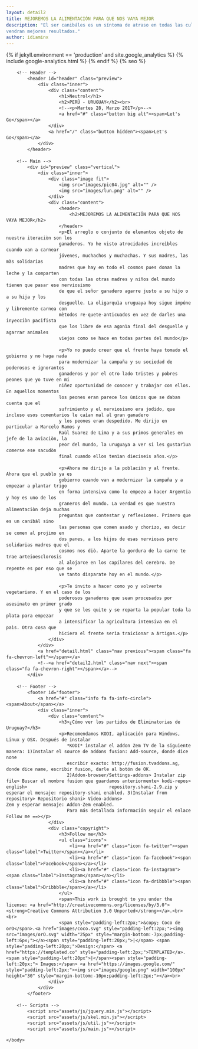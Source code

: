 ```yaml
---
layout: detail2
title: MEJOREMOS LA ALIMENTACIÓN PARA QUE NOS VAYA MEJOR
description: "El ser canibáles es un síntoma de atraso en todas las culturas, respetar a mi prójimo y ser vegetariano es evolucionar, mejorando la nutrición nuestra selección
vendran mejores resultados."
author: idiaminx
---
```

<!DOCTYPE HTML>
<!--
	Radius by TEMPLATED
	templated.co @templatedco
	Released for free under the Creative Commons Attribution 3.0 license (templated.co/license)
-->
<html>
	<head>
  <meta charset="utf-8">
  <meta http-equiv="X-UA-Compatible" content="IE=edge">
  <meta name="viewport" content="width=device-width, initial-scale=1">
  

  <title>{% if page.title %}{{ page.title | escape }}{% else %}{{ site.title | escape }}{% endif %}</title>
  <meta name="description" content="{{ page.excerpt | default: site.description | strip_html | normalize_whitespace | truncate: 160 | escape }}">

  <!--<link rel="stylesheet" href="{{ "/assets/css/main.css" | relative_url }}">-->
  <link rel="stylesheet" href="{{ "/assets/css/main.css" | relative_url }}" />
  <link rel="stylesheet" href="{{ "/assets/css/font-awesome.min.css }}" />
  <link rel="canonical" href="{{ page.url | replace:'index.html','' | absolute_url }}">
  <link rel="alternate" type="application/rss+xml" title="{{ site.title | escape }}" href="{{ "/feed.xml" | relative_url }}">
  
  {% if jekyll.environment == 'production' and site.google_analytics %}
  {% include google-analytics.html %}
  {% endif %}
  {% seo %}
</head>
	<body>

		<!-- Header -->
			<header id="header" class="preview">
				<div class="inner">
					<div class="content">
						<h1>Neutrol</h1>
						<h2>PERÚ - URUGUAY</h2><br>
						<!--<p>Martes 28, Marzo 2017</p>-->
						<a href="#" class="button big alt"><span>Let's Go</span></a>
					</div>
					<a href="/" class="button hidden"><span>Let's Go</span></a>
				</div>
			</header>

		<!-- Main -->
			<div id="preview" class="vertical">
				<div class="inner">
					<div class="image fit">
						<img src="images/pic04.jpg" alt="" />
						<img src="images/lun.png" alt="" />
					</div>
					<div class="content">
						<header>
							<h2>MEJOREMOS LA ALIMENTACIÓN PARA QUE NOS VAYA MEJOR</h2>
						</header>
						<p>El arreglo o conjunto de elemantos objeto de nuestra iteraciòn son los
						ganaderos. Yo he visto atrocidades increìbles cuando van a carnear
						jóvenes, muchachos y muchachas. Y sus madres, las màs solidarias 
						madres que hay en todo el cosmos pues donan la leche y la comparten 
						con todas las otras madres y niños del mundo tienen que pasar ese nerviosismo
						de que el señor ganadero agarre justo a su hijo o a su hija y los
						desguelle. La oligarquìa uruguaya hoy sigue impúne y libremente carnea con
						mètodos re-quete-anticuados en vez de darles una inyecciòn pacifista
						que los libre de esa agonìa final del desguelle y agarrar animales
						viejos como se hace en todas partes del mundo</p>

						<p>Yo no puedo creer que el frente haya tomado el gobierno y no haga nada
						para modernizar la campaña y su sociedad de poderosos e ignorantes
						ganaderos y por el otro lado tristes y pobres peones que yo tuve en mi
						niñez oportunidad de conocer y trabajar con ellos. En aquellos momentos
						los peones eran parece los ùnicos que se daban cuenta que el
						sufrimiento y el nerviosismo era jodido, que incluso esos comentarios le caìan mal al gran ganadero
						y los peones eran despedido. Me dirijo en particular a Marcelo Ramos y
						Raùl Suarez de Lima y a sus primos generales en jefe de la aviaciòn, la
						peor del mundo, la uruguaya a ver si les gustarìua comerse ese sacudòn
						final cuando ellos tenìan dieciseis años.</p>

						<p>Ahora me dirijo a la poblaciòn y al frente. Ahora que el pueblo ya es
						gobierno cuando van a modernizar la campaña y a empezar a plantar trigo
						en forma intensiva como lo empezo a hacer Argentia y hoy es uno de los
						graneros del mundo. La verdad es que nuestra alimentaciòn deja muchas
						preguntas que contestar y reflexiones. Primero que es un canibàl sino
						las personas que comen asado y chorizo, es decir se comen al projimo en
						dos panes, a los hijos de esas nerviosas pero solidarias madres que el
						cosmos nos diò. Aparte la gordura de la carne te trae arteioesclorosis
						al alojarce en los capilares del cerebro. De repente es por eso que se
						ve tanto disparate hoy en el mundo.</p>

						<p>Te invito a hacer como yo y volverte vegetariano. Y en el caso de los 
						poderosos ganaderos que sean procesados por asesinato en primer grado
						y que se les quite y se reparta la popular toda la plata para empezar 
						a intensificar la agricultura intensiva en el paìs. Otra cosa que
						hiciera el frente serìa traicionar a Artigas.</p>
					</div>
				</div>
				<a href="detail.html" class="nav previous"><span class="fa fa-chevron-left"></span></a>
				<!--<a href="detail2.html" class="nav next"><span class="fa fa-chevron-right"></span></a>-->
			</div>

		<!-- Footer -->
			<footer id="footer">
				<a href="#" class="info fa fa-info-circle"><span>About</span></a>
				<div class="inner">
					<div class="content">
						<h3>¿Cómo ver los partidos de Eliminatorias de Uruguay?</h3>
						<p>Recomendamos KODI, aplicación para Windows, Linux y OSX. Después de instalar
						   *KODI* instalar el addon Zem TV de la siguiente manera: 1)Instalar el source de addons fusion: Add-source, donde dice none
						   escribir exacto: http://fusion.tvaddons.ag, donde dice name, escribir fusion, darle al botón de OK.
						   2)Addon-browser/Settings-addons> Instalar zip file> Buscar el nombre fusion que guardamos anteriormente> kodi-repos> english> 							   repository.shani-2.9.zip y esperar el mensaje: repository-shani enabled. 3)Instalar from repository> Repositorio shani> Video-addons> 							   Zem y esperar mensaje: Addon-Zem enabled.
						   Para más detallada información seguir el enlace Follow me ==></p>
					</div>
					<div class="copyright">
						<h3>Follow me</h3>
						<ul class="icons">
							<li><a href="#" class="icon fa-twitter"><span class="label">Twitter</span></a></li>
							<li><a href="#" class="icon fa-facebook"><span class="label">Facebook</span></a></li>
							<li><a href="#" class="icon fa-instagram"><span class="label">Instagram</span></a></li>
							<li><a href="#" class="icon fa-dribbble"><span class="label">Dribbble</span></a></li>
						</ul>
						<span>This work is brought to you under the license: <a href="http://creativecommons.org/licenses/by/3.0"><strong>Creative Commons Attribution 3.0 Unported</strong></a>.<br><br>
						<span style="padding-left:2px;">&copy; Coco de orO</span>.<a href="images/coco.svg" style="padding-left:2px;"><img src="images/orO.svg" width="25px" style="margin-bottom:-7px;padding-left:6px;"></a><span style="padding-left:20px;">|</span> <span style="padding-left:20px;">Design:</span> <a href="https://templated.co" style="padding-left:2px;">TEMPLATED</a>.<span style="padding-left:20px">|</span><span style="padding-left:20px;"> Images:</span> <a href="https://images.google.com/" style="padding-left:2px;"><img src="images/google.png" width="100px" height="30" style="margin-bottom:-10px;padding-left:2px;"></a><br>
					</div>
				</div>
			</footer>

		<!-- Scripts -->
			<script src="assets/js/jquery.min.js"></script>
			<script src="assets/js/skel.min.js"></script>
			<script src="assets/js/util.js"></script>
			<script src="assets/js/main.js"></script>
<script>
  (function(i,s,o,g,r,a,m){i['GoogleAnalyticsObject']=r;i[r]=i[r]||function(){
  (i[r].q=i[r].q||[]).push(arguments)},i[r].l=1*new Date();a=s.createElement(o),
  m=s.getElementsByTagName(o)[0];a.async=1;a.src=g;m.parentNode.insertBefore(a,m)
  })(window,document,'script','https://www.google-analytics.com/analytics.js','ga');

  ga('create', 'UA-70394969-4', 'auto');
  ga('send', 'pageview');

</script>

	</body>
</html>
